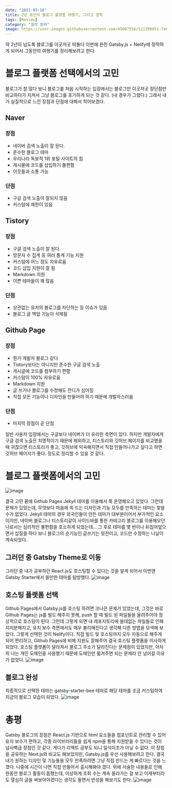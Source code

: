 ```yaml
---
date: "2021-03-16"
title: 2년 동안의 블로그 플랫폼 여행기, 그리고 정착
tags: [Review]
category: "생각 정리"
image: https://user-images.githubusercontent.com/45007556/111398851-7e64fb00-8707-11eb-9833-ff5df1a92042.png
---
```


약 2년이 넘도록 블로그를 이곳저곳 떠돌다 이번에 완전 Gatsby.js + Nelify에 정착하게 되어서 그동안의 여행기를 정리해보려고 한다.

# 블로그 플랫폼 선택에서의 고민

블로그가 참 많다 보니 블로그를 처음 시작하는 입장에서는 블로그만 이곳저곳 장단점만 비교하다가 지쳐서 그냥 블로그를 포기하게 되는 것 같다. (내 경우가 그랬다.) 그래서 내가 실질적으로 느낀 장점과 단점에 대해서 적어보겠다.

## Naver

### 장점

- 네이버 검색 노출이 잘 된다.
- 준수한 블로그 테마
- 우리나라 독보적 1위 포털 사이트의 힘
- 게시물에 코드를 삽입하기 불편함
- 이웃들과 소통 가능

### 단점

- 구글 검색 노출이 잘되지 않음
- 커스텀에 제한이 있음

## Tistory

### 장점

- 구글 검색 노출이 잘 된다.
- 방문자 수 집계 등 여러 통계 기능 지원
- 커스텀에 어느 정도 자유로움
- 코드 삽입 지원이 잘 됨
- Markdown 지원
- 이쁜 테마들이 꽤 많음

### 단점

- 상관없는 유저의 블로그를 차단하는 등 이슈가 있음
- 블로그 글 백업 기능이 삭제됨

## Github Page

### 장점

- 뭔가 개발자 블로그 같다
- Tistory보다는 아니지만 준수한 구글 검색 노출
- 게시글에 코드를 첨부하기 편함
- 커스텀이 100% 자유로움
- Markdown 지원
- 글 쓰거나 블로그를 수정해도 잔디가 심어짐
- 직접 모든 기능이나 디자인을 만들어야 하기 때문에 개발자스러움

### 단점

- 마지막 장점이 곧 단점

일반 사용자 입장에서는 구글보다 네이버가 더 유리한 측면이 있다. 하지만 개발자에게 구글 검색 노출은 치명적이기 때문에 제외하고, 티스토리와 깃허브 페이지를 비교했을 때 귀찮으면 티스토리가 좋고, 깃허브에 익숙해지면서 직접 만들어나가고 싶다고 하면 깃허브 페이지가 좋다. 정도로 정리할 수 있을 것 같다.

# 블로그 플랫폼에서의 고민

![image](https://user-images.githubusercontent.com/45007556/111280159-da377180-867e-11eb-8d1f-0ce2fc90e86a.png)

결국 고민 끝에 Github Pages Jekyll 테마를 이용해서 쭉 운영해오고 있었다. 그런데 문제가 있었는데, 무엇보다 마음에 쏙 드는 디자인과 기능 모두를 만족하는 테마는 찾을 수가 없었다. Jekyll 테마의 경우 외국인들이 만든 테마가 대부분이어서 부가적인 요소이지만, 네이버 블로그나 티스토리같이 사이드바를 통한 카테고리 블로그를 이용해오던 나로서는 심리적인 불편함을 호소하게 되었는데... 그 후로 테마를 몇 번이나 뒤집어엎으면서 삽질을 하다 보니 블로그의 순기능인 글쓰기는 뒷전이고, 코드만 수정하는 나날이 계속되었다.

## 그러던 중 Gatsby Theme로 이동

그러던 중 내가 공부하던 React.js도 호스팅할 수 있다는 것을 알게 되어서 이번엔 Gatsby Starter에서 쓸만한 테마를 탐방했다.
![image](https://user-images.githubusercontent.com/45007556/111281667-8a59aa00-8680-11eb-84ae-c333ac5639ff.png)

## 호스팅 플랫폼 선택

Github Pages에서 Gatsby.js를 호스팅 하려면 크나큰 문제가 있었는데, 그것은 바로 Github Pages는 js를 빌드 해주지 못해, push 할 때 빌드 된 파일들을 올려주어야 정상적으로 호스팅이 된다. 그런데 그렇게 되면 내 레포지토리에 쓸데없는 파일들로 인해 지저분해지고, 유지 보수 측면에서도 매우 불리해진다고 생각해 다른 방법을 모색해 보았다.
그렇게 선택한 것이 Nelify이다. 직접 빌드 및 호스팅까지 모두 자동으로 해주게 되어 편리하고, Github Pages에 비해 지원도 잘해주어 결국 호스팅 플랫폼을 이사하게 되었다. 호스팅 플랫폼이 달라져서 블로그 주소가 달라진다는 문제점이 있었지만, 어차피 나는 개인 도메인을 사용했기 때문에 도메인만 옮겨주면 되는 문제라 안 넘어갈 이유가 없었다.
![image](https://user-images.githubusercontent.com/45007556/111283605-a5c5b480-8682-11eb-955c-fef3ec5a5613.png)

## 블로그 완성

최종적으로 선택한 테마는 gatsby-starter-bee 테마로 해당 테마를 조금 커스텀하여 지금의 블로그 모습이 되었다.
![image](https://user-images.githubusercontent.com/45007556/111282078-ee7c6e00-8680-11eb-8924-8360decdefa2.png)

# 총평

Gatsby 블로그의 장점은 React.js 기반으로 html 요소들을 컴포넌트로 관리할 수 있어 유지 보수가 편하고, 각종 라이브러리들을 쉽게 npm을 통해 지원받을 수 있다는 것이 넘사벽급 장점인 것 같다. 게다가 리액트 공부도 되니 일석이조가 아닐 수 없다. 이 장점을 공유하는 Next.js와 비교도 해보았지만, Gatsby.js를 우선 사용해보려고 한다. 결국 내가 원하는 디자인 및 기능들을 모두 만족하려면 그냥 직접 만드는 게 빠르다는 것을 느꼈다. 나중에 시간이 나면 직접 만들어서 출시해봐야 겠다.
위에 서술한 내용들로 인해 한동안 블로그 활동이 뜸했는데, 이상하게 조회 수는 계속 올라가는 걸 보고 이제부터라도 열심히 글을 써보아야겠다는 생각도 들면서 반성을 해보기도 한다.
![image](https://user-images.githubusercontent.com/45007556/111284646-aad73380-8683-11eb-942f-b153be47e123.png)
